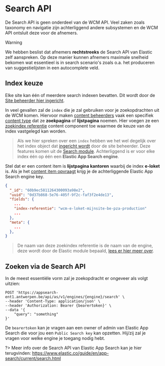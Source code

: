 # Search API

De Search API is geen onderdeel van de WCM API. Veel zaken zoals taxonomy en navigatie zijn achterliggend andere subsystemen en de WCM API ontsluit deze voor de afnemers. 

> [!warning] 
> We hebben beslist dat afnemers **rechtstreeks** de Search API van Elastic zelf aanspreken. Op deze manier kunnen afnemers maximale snelheid bekomen wat essentieel is in search scenario's zoals o.a. het produceren van suggestielijsten in een autocomplete veld. 

## Index keuze

Elke site kan één of meerdere search indexen bevatten. Dit wordt door de [Site beheerder hier ingericht](/redactie/content/inrichten-search). 

In veel gevallen zal de `index` die je zal gebruiken voor je zoekopdrachten uit de WCM komen. Hiervoor maken [content beheerders](/redactie/content/toegang-content-beheerder) vaak een specifiek [content type](/redactie/content/inrichten-content-types) dat ze **zoekpagina** of **lijstpagina** noemen. Hier voegen ze een [zoekindex referentie](/redactie/content/inrichten-cc-zoekindex-referentie) content component toe waarmee de keuze van de index vastgelegd kan worden.

> Als we hier spreken over een `index` hebben we het wel degelijk over het index object dat [ingericht wordt](/redactie/content/inrichten-search) door de site beheerder. Deze features komen uit de [Search module](/modules/content/modules/module-search). Achterliggend is er voor elke index één op één een **Elastic App Search engine**.

Stel dat er een content item is **lijstpagina kantoren** waarbij de index **e-loket** is. Als je het [content item opvraagt](/wcmv4/content/content-item-read) krijg je de achterliggende Elastic App Search engine key.

```json
{
  "_id": "60b9ec5811264300093a98e2", 
  "uuid": "0d37b868-5e76-405f-9f2c-faf3f2e4de13",
  "fields": {
    ...
    "index-referentie": "wcm-e-loket-mijnsite-be-pza-production" 
    ...
  },
  "meta": {
    ... 
  },
}
```

> De naam van deze zoekindex referentie is de naam van de engine, deze wordt door de Elastic module bepaald, [lees er hier meer over](/redactie/content/inrichten-search). 

## Zoeken via de Search API

In de meest essentiële vorm zal je zoekopdracht er ongeveer als volgt uitzien:

```shell
POST 'https://appsearch-ent1.antwerpen.be/api/as/v1/engines/{engine}/search' \
--header 'Content-Type: application/json' \
--header 'Authorization: Bearer {bearertoken}' \
--data '{
    "query": "something"
}'
```

De `bearertoken` kan je vragen aan een owner of admin van Elastic App Search die voor jou een `Public Search key` kan opzetten. Hij/zij zal je vragen voor welke engine je toegang nodig hebt. 

?> Meer info over de Search API van Elastic App Search kan je hier terugvinden: https://www.elastic.co/guide/en/app-search/current/search.html

